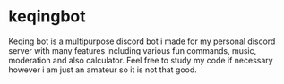 # keqingbot
Keqing bot is a multipurpose discord bot i made for my personal discord server with many features including various fun commands, music, moderation and also calculator.
Feel free to study my code if necessary however i am just an amateur so it is not that good. 
